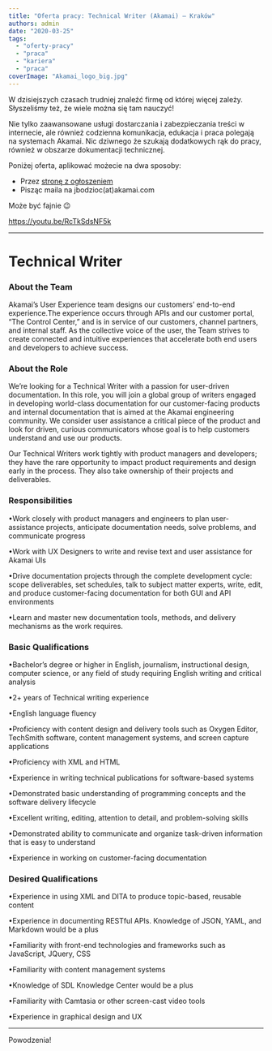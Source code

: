 ```yaml
---
title: "Oferta pracy: Technical Writer (Akamai) – Kraków"
authors: admin
date: "2020-03-25"
tags:
  - "oferty-pracy"
  - "praca"
  - "kariera"
  - "praca"
coverImage: "Akamai_logo_big.jpg"
---
```


W dzisiejszych czasach trudniej znaleźć firmę od której więcej zależy.
Słyszeliśmy też, że wiele można się tam nauczyć!

<!--truncate-->

Nie tylko zaawansowane usługi dostarczania i zabezpieczania treści w internecie,
ale również codzienna komunikacja, edukacja i praca polegają na systemach
Akamai. Nic dziwnego że szukają dodatkowych rąk do pracy, również w obszarze
dokumentacji technicznej.

Poniżej oferta, aplikować możecie na dwa sposoby:

- Przez
  [stronę z ogłoszeniem](https://akamaicareers.inflightcloud.com/app/ui/jobdetails/aka_ext/020637)
- Pisząc maila na jbodzioc(at)akamai.com

Może być fajnie 😉

https://youtu.be/RcTkSdsNF5k

---

# Technical Writer

### **About the Team** 

Akamai’s User Experience team designs our customers’ end-to-end experience.The
experience occurs through APIs and our customer portal, “The Control Center,”
and is in service of our customers, channel partners, and internal staff. As the
collective voice of the user, the Team strives to create connected and intuitive
experiences that accelerate both end users and developers to achieve success.

### **About the Role** 

We’re looking for a Technical Writer with a passion for user-driven
documentation. In this role, you will join a global group of writers engaged in
developing world-class documentation for our customer-facing products and
internal documentation that is aimed at the Akamai engineering community. We
consider user assistance a critical piece of the product and look for driven,
curious communicators whose goal is to help customers understand and use our
products.

Our Technical Writers work tightly with product managers and developers; they
have the rare opportunity to impact product requirements and design early in the
process. They also take ownership of their projects and deliverables.

### **Responsibilities**

•Work closely with product managers and engineers to plan user-assistance
projects, anticipate documentation needs, solve problems, and communicate
progress

•Work with UX Designers to write and revise text and user assistance for Akamai
UIs

•Drive documentation projects through the complete development cycle: scope
deliverables, set schedules, talk to subject matter experts, write, edit, and
produce customer-facing documentation for both GUI and API environments

•Learn and master new documentation tools, methods, and delivery mechanisms as
the work requires.

### **Basic Qualifications**

•Bachelor’s degree or higher in English, journalism, instructional design,
computer science, or any field of study requiring English writing and critical
analysis

•2+ years of Technical writing experience

•English language fluency

•Proficiency with content design and delivery tools such as Oxygen Editor,
TechSmith software, content management systems, and screen capture applications

•Proficiency with XML and HTML

•Experience in writing technical publications for software-based systems

•Demonstrated basic understanding of programming concepts and the software
delivery lifecycle

•Excellent writing, editing, attention to detail, and problem-solving skills

•Demonstrated ability to communicate and organize task-driven information that
is easy to understand

•Experience in working on customer-facing documentation

### **Desired Qualifications** 

•Experience in using XML and DITA to produce topic-based, reusable content

•Experience in documenting RESTful APIs. Knowledge of JSON, YAML, and Markdown
would be a plus

•Familiarity with front-end technologies and frameworks such as JavaScript,
JQuery, CSS

•Familiarity with content management systems

•Knowledge of SDL Knowledge Center would be a plus

•Familiarity with Camtasia or other screen-cast video tools

•Experience in graphical design and UX

---

Powodzenia!
